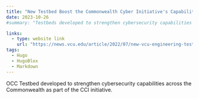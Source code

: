 ```yaml
---
title: "New Testbed Boost the Commonwealth Cyber Initiative's Capabilities"
date: 2023-10-26
#summary: "Testbeds developed to strengthen cybersecurity capabilities across the Commonwealth as part of the CCI initiative."

links:
  - type: website link
    url: "https://news.vcu.edu/article/2022/07/new-vcu-engineering-test-beds-will-boost-security-of-nextg-medical-devices-and-smart-cities"
tags:
  - Hugo
  - HugoBlox
  - Markdown
---
```

OCC Testbed developed to strengthen cybersecurity capabilities across the Commonwealth as part of the CCI initiative.

<!--more-->
